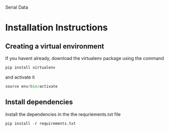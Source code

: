 Serial Data 
# Installation Instructions
## Creating a virtual environment
If you havent already, download the virtualenv package using the command
```python
pip install virtualenv
```
and activate it
```python
source env/bin/activate
```

## Install dependencies
Install the dependencies in the the requriements.txt file
```python
pip install -r requirements.txt
```